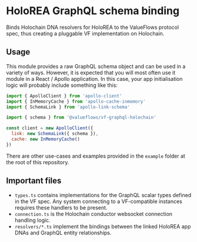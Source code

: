 # HoloREA GraphQL schema binding

Binds Holochain DNA resolvers for HoloREA to the ValueFlows protocol spec, thus creating a pluggable VF implementation on Holochain.

## Usage

This module provides a raw GraphQL schema object and can be used in a variety of ways. However, it is expected that you will most often use it module in a React / Apollo application. In this case, your app initialisation logic will probably include something like this:

```javascript
import { ApolloClient } from 'apollo-client'
import { InMemoryCache } from 'apollo-cache-inmemory'
import { SchemaLink } from 'apollo-link-schema'

import { schema } from '@valueflows/vf-graphql-holochain'

const client = new ApolloClient({
  link: new SchemaLink({ schema }),
  cache: new InMemoryCache()
})
```

There are other use-cases and examples provided in the `example` folder at the root of this repository.

## Important files

- `types.ts` contains implementations for the GraphQL scalar types defined in the VF spec. Any system connecting to a VF-compatible instances requires these handlers to be present.
- `connection.ts` is the Holochain conductor websocket connection handling logic.
- `resolvers/*.ts` implement the bindings between the linked HoloREA app DNAs and GraphQL entity relationships.
